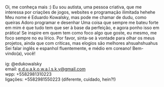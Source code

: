 Oi, me conheça mais :)
Eu sou autista, uma pessoa criativa, que me interessa por criações de jogos, websites e programação ilimitada hehehe
Meu nome é Eduardo Kowalsky, mas pode me chamar de dudu, como queiras
Adoro programar e desenhar
Uma coisa que sempre me bateu forte em mim é que tudo tem que ser à base da perfeição, e agora ponho isso em prática!
Se inspire em quem tem como foco algo que goste, eu mesmo, me foco sempre no eu lírico.
Por favor, sinta-se à vontade para olhar os meus projetos, ainda que com críticas, mas elogios são melhores ahsuahshuahus
Sei falar inglês e espanhol fluentemente, e médio em coreano!
Bem-vindo(a), você! <br><br>
ig: @edukowalsky <br>
email: e.d.u.a.k.o.w.a.l.s.k.y@gmail.com <br>
wpp: +5582981310223 <br>
ligações: +5582981550223 (diferente, cuidado, hein?!)
